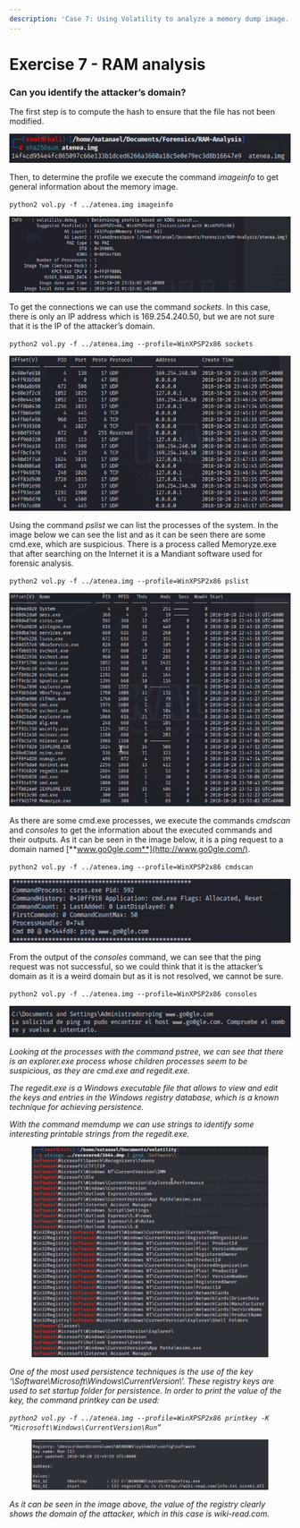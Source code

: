 ```yaml
---
description: 'Case 7: Using Volatility to analyze a memory dump image. Atenea.'
---
```


# Exercise 7 - RAM analysis

### Can you identify the attacker’s domain? <a href="#_wazdvectcu5l" id="_wazdvectcu5l"></a>

The first step is to compute the hash to ensure that the file has not been modified.

![](<../.gitbook/assets/0 (8).png>)

Then, to determine the profile we execute the command _imageinfo_ to get general information about the memory image.

`python2 vol.py -f ../atenea.img imageinfo`

![](<../.gitbook/assets/1 (10).png>)

To get the connections we can use the command _sockets_. In this case, there is only an IP address which is 169.254.240.50, but we are not sure that it is the IP of the attacker’s domain.

`python2 vol.py -f ../atenea.img --profile=WinXPSP2x86 sockets`

![](<../.gitbook/assets/2 (9).png>)

Using the command _pslist_ we can list the processes of the system. In the image below we can see the list and as it can be seen there are some cmd.exe, which are suspicious. There is a process called Memoryze.exe that after searching on the Internet it is a Mandiant software used for forensic analysis.

`python2 vol.py -f ../atenea.img --profile=WinXPSP2x86 pslist`

![](<../.gitbook/assets/3 (11).png>)

As there are some cmd.exe processes, we execute the commands _cmdscan_ and _consoles_ to get the information about the executed commands and their outputs. As it can be seen in the image below, it is a ping request to a domain named [**www.go0gle.com**](http://www.go0gle.com/).

`python2 vol.py -f ../atenea.img --profile=WinXPSP2x86 cmdscan`

![](<../.gitbook/assets/4 (8).png>)

From the output of the _consoles_ command, we can see that the ping request was not successful, so we could think that it is the attacker’s domain as it is a weird domain but as it is not resolved, we cannot be sure.

`python2 vol.py -f ../atenea.img --profile=WinXPSP2x86 consoles`

![](<../.gitbook/assets/5 (9).png>)

_Looking at the processes with the command pstree, we can see that there is an explorer.exe process whose children processes seem to be suspicious, as they are cmd.exe and regedit.exe._

_The regedit.exe is a Windows executable file that allows to view and edit the keys and entries in the Windows registry database, which is a known technique for achieving persistence._

_With the command memdump we can use strings to identify some interesting printable strings from the regedit.exe._

<figure><img src="../.gitbook/assets/image (46).png" alt=""><figcaption></figcaption></figure>

_One of the most used persistence techniques is the use of the key ‘\Software\Microsoft\Windows\CurrentVersion\’. These registry keys are used to set startup folder for persistence. In order to print the value of the key, the command printkey can be used:_

_`python2 vol.py -f ../atenea.img --profile=WinXPSP2x86 printkey -K “Microsoft\Windows\CurrentVersion\Run”`_

<figure><img src="../.gitbook/assets/image (42).png" alt=""><figcaption></figcaption></figure>

_As it can be seen in the image above, the value of the registry clearly shows the domain of the attacker, which in this case is wiki-read.com._
